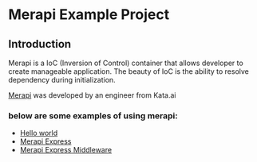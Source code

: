 # Merapi Example Project

## Introduction

Merapi is a IoC (Inversion of Control) container that allows developer to create manageable application. The beauty of IoC is the ability to resolve dependency during initialization.

 [Merapi](https://github.com/kata-ai/merapi) was developed by an engineer from Kata.ai
 
 ### below are some examples of using merapi:
 
- [Hello world](https://github.com/cyberid41/merapi-example/tree/master/hello-world)
- [Merapi Express](https://github.com/cyberid41/merapi-example/tree/master/merapi-express)
- [Merapi Express Middleware](https://github.com/cyberid41/merapi-example/tree/master/merapi-express-middleware)
